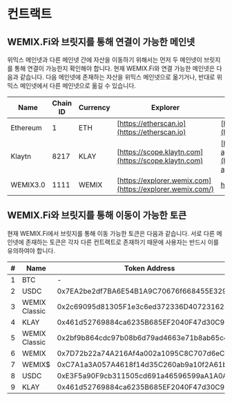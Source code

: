 # 컨트랙트

## WEMIX.Fi와 브릿지를 통해 연결이 가능한 메인넷&#x20;

위믹스 메인넷과 다른 메인넷 간에 자산을 이동하기 위해서는 먼저 두 메인넷이 브릿지를 통해 연결이 가능한지 확인해야 합니다. 현재 WEMIX.Fi와 연결 가능한 메인넷은 다음과 같습니다. 다음 메인넷에 존재하는 자산을 위믹스 메인넷으로 옮기거나, 반대로 위믹스 메인넷에서 다른 메인넷으로 옮길 수 있습니다.

| Name     | Chain ID | Currency | Explorer                                                  | Public RPC Endpoint                                                                                  |
| -------- | -------- | -------- | --------------------------------------------------------- | ---------------------------------------------------------------------------------------------------- |
| Ethereum | 1        | ETH      | [https://etherscan.io](https://etherscan.io)              | [https://mainnet.infura.io/v3/](https://mainnet.infura.io/v3/)                                       |
| Klaytn   | 8217     | KLAY     | [https://scope.klaytn.com](https://scope.klaytn.com)      | [https://public-node-api.klaytnapi.com/v1/cypress](https://public-node-api.klaytnapi.com/v1/cypress) |
| WEMIX3.0 | 1111     | WEMIX    | [https://explorer.wemix.com](https://explorer.wemix.com/) | [https://api.wemix.com ](https://api.wemix.com)                                                      |

## WEMIX.Fi와 브릿지를 통해 이동이 가능한 토큰

현재 WEMIX.Fi에서 브릿지를 통해 이동 가능한 토큰은 다음과 같습니다. 서로 다른 메인넷에 존재하는 토큰은 각자 다른 컨트랙트로 존재하기 때문에 사용자는 반드시 이를 유의하여야 합니다.

| # | Name          | Token Address                              | Chain    |
| - | ------------- | ------------------------------------------ | -------- |
| 1 | BTC           | -                                          | Bitcoin  |
| 2 | USDC          | 0x7EA2be2df7BA6E54B1A9C70676f668455E329d29 | Ethereum |
| 3 | WEMIX Classic | 0x2c69095d81305F1e3c6ed372336D407231624CEa | Ethereum |
| 4 | KLAY          | 0x461d52769884ca6235B685EF2040F47d30C94EB5 | Klaytn   |
| 5 | WEMIX Classic | 0x2bf9b864cdc97b08b6d79ad4663e71b8ab65c45c | Klaytn   |
| 6 | WEMIX         | 0x7D72b22a74A216Af4a002a1095C8C707d6eC1C5f | WEMIX3.0 |
| 7 | WEMIX$        | 0xC7A1a3A057A4618f14d35C260ab9a10f2A61bf8b | WEMIX3.0 |
| 8 | USDC          | 0xE3F5a90F9cb311505cd691a46596599aA1A0AD7D | WEMIX3.0 |
| 9 | KLAY          | 0x461d52769884ca6235B685EF2040F47d30C94EB5 | WEMIX3.0 |
